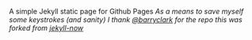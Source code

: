 A simple Jekyll static page for Github Pages 
*As a means to save myself some keystrokes (and sanity) I thank [@barryclark](https://github.com/barryclark) for the repo this was forked from [jekyll-now](https://github.com/barryclark/jekyll-now)*